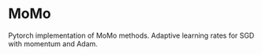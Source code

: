# MoMo
Pytorch implementation of MoMo methods. Adaptive learning rates for SGD with momentum and Adam. 
